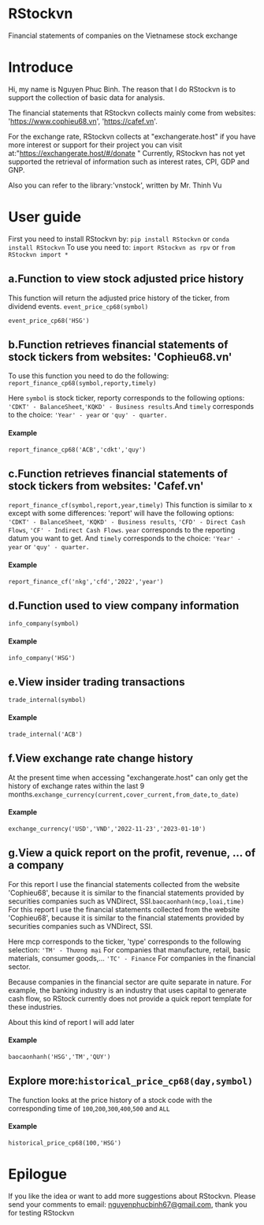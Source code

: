 # RStockvn
Financial statements of companies on the Vietnamese stock exchange


# Introduce
Hi, my name is Nguyen Phuc Binh.
The reason that I do RStockvn is to support the collection of basic data for analysis.

The financial statements that RStockvn collects mainly come from websites: 'https://www.cophieu68.vn', 'https://cafef.vn'.

For the exchange rate, RStockvn collects at "exchangerate.host" if you have more interest or support for their project you can visit at:"https://exchangerate.host/#/donate "
Currently, RStockvn has not yet supported the retrieval of information such as interest rates, CPI, GDP and GNP.

Also you can refer to the library:'vnstock', written by Mr. Thinh Vu
# User guide

First you need to install RStockvn by:
``pip install RStockvn`` or ``conda install RStockvn``
To use you need to: ``import RStockvn as rpv`` or ``from RStockvn import *``

## a.Function to view stock adjusted price history
This function will return the adjusted price history of the ticker, from dividend events.
``
event_price_cp68(symbol)
``
```
event_price_cp68('HSG')
```
## b.Function retrieves financial statements of stock tickers from websites: 'Cophieu68.vn'
To use this function you need to do the following:
``report_finance_cp68(symbol,reporty,timely)``

Here `symbol` is stock ticker, reporty corresponds to the following options: ``'CDKT' - BalanceSheet``,``'KQKD' - Business results``.And `timely` corresponds to the choice: `'Year' - year` or `'quy' - quarter.`
#### Example
```
report_finance_cp68('ACB','cdkt','quy')
```

## c.Function retrieves financial statements of stock tickers from websites: 'Cafef.vn'
``report_finance_cf(symbol,report,year,timely)``
This function is similar to x except with some differences:
'report' will have the following options: `'CDKT' - BalanceSheet`, `'KQKD' - Business results`, `'CFD' - Direct Cash Flows`, `'CF' - Indirect Cash Flows`. `year` corresponds to the reporting datum you want to get. And `timely` corresponds to the choice: `'Year' - year` or `'quy' - quarter.`
#### Example
```
report_finance_cf('nkg','cfd','2022','year')
```

## d.Function used to view company information
``info_company(symbol)``
#### Example
```
info_company('HSG')
```
## e.View insider trading transactions
``trade_internal(symbol)``
#### Example
```
trade_internal('ACB')
```
## f.View exchange rate change history
At the present time when accessing "exchangerate.host" can only get the history of exchange rates within the last 9 months.``exchange_currency(current,cover_current,from_date,to_date)``
#### Example
```
exchange_currency('USD','VND','2022-11-23','2023-01-10')
```
## g.View a quick report on the profit, revenue, ... of a company
For this report I use the financial statements collected from the website 'Cophieu68', because it is similar to the financial statements provided by securities companies such as VNDirect, SSI.``baocaonhanh(mcp,loai,time)``
For this report I use the financial statements collected from the website 'Cophieu68', because it is similar to the financial statements provided by securities companies such as VNDirect, SSI.

Here mcp corresponds to the ticker, 'type' corresponds to the following selection:
``'TM' - Thương mại``
For companies that manufacture, retail, basic materials, consumer goods,...
``'TC' - Finance``
For companies in the financial sector.

Because companies in the financial sector are quite separate in nature.
For example, the banking industry is an industry that uses capital to generate cash flow, so RStock currently does not provide a quick report template for these industries.

About this kind of report I will add later
#### Example
```
baocaonhanh('HSG','TM','QUY')
```
## Explore more:``historical_price_cp68(day,symbol)``
The function looks at the price history of a stock code with the corresponding time of ``100``,``200``,``300``,``400``,``500`` and ``ALL``

#### Example
```
historical_price_cp68(100,'HSG')
```
# Epilogue
If you like the idea or want to add more suggestions about RStockvn. 
Please send your comments to email: nguyenphucbinh67@gmail.com, thank you for testing RStockvn